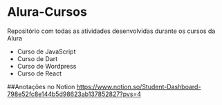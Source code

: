 # Alura-Cursos
 Repositório com todas as atividades desenvolvidas durante os cursos da Alura

 - Curso de JavaScript
 - Curso de Dart
 - Curso de Wordpress
 - Curso de React

##Anotações no Notion
https://www.notion.so/Student-Dashboard-798e52fc8e144b5d98623ab137852827?pvs=4


